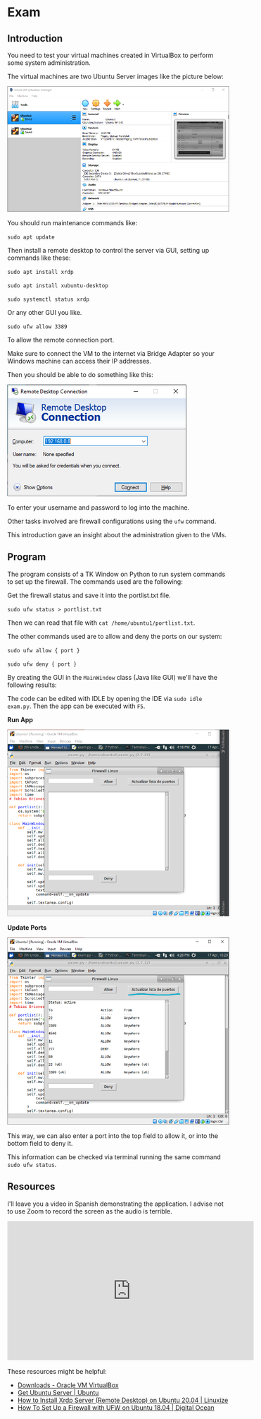 # Exam

## Introduction

You need to test your virtual machines created in VirtualBox to perform some
system administration.

The virtual machines are two Ubuntu Server images like the picture below:

![VirtualBox VMs](screenshots/virtualbox-vms.png)

You should run maintenance commands like:

`sudo apt update`

Then install a remote desktop to control the server via GUI, setting up commands
like these:

`sudo apt install xrdp`

`sudo apt install xubuntu-desktop`

`sudo systemctl status xrdp`

Or any other GUI you like.

`sudo ufw allow 3389`

To allow the remote connection port.

Make sure to connect the VM to the internet via Bridge Adapter so your Windows
machine can access their IP addresses.

Then you should be able to do something like this:

![Windows RDC](screenshots/windows-rdc.png)

To enter your username and password to log into the machine.

Other tasks involved are firewall configurations using the `ufw` command.

This introduction gave an insight about the administration given to the VMs.

## Program

The program consists of a TK Window on Python to run system commands to set up
the firewall. The commands used are the following:

Get the firewall status and save it into the portlist.txt file.

`sudo ufw status > portlist.txt`

Then we can read that file with `cat /home/ubuntu1/portlist.txt`.

The other commands used are to allow and deny the ports on our system:

`sudo ufw allow { port }`

`sudo ufw deny { port }`

By creating the GUI in the `MainWindow` class (Java like GUI) we'll have the
following results:

The code can be edited with IDLE by opening the IDE via `sudo idle exam.py`.
Then the app can be executed with `F5`.

**Run App**

![VM Run App](screenshots/vm-run-app.png)

**Update Ports**

![VM Update Ports](screenshots/vm-update-ports.png)

This way, we can also enter a port into the top field to allow it, or into the
bottom field to deny it.

This information can be checked via terminal running the same
command `sudo ufw status`.

## Resources

I'll leave you a video in Spanish demonstrating the application. I advise not to
use Zoom to record the screen as the audio is terrible.

<iframe 
    width="560"
    height="315"
    src="https://www.youtube-nocookie.com/embed/d11WSVjmeeI" 
    title="YouTube video player" 
    frameborder="0" 
    allow="accelerometer; autoplay; clipboard-write; encrypted-media; gyroscope; picture-in-picture"
    allowfullscreen>
</iframe>

These resources might be helpful:

- [Downloads - Oracle VM VirtualBox](https://www.virtualbox.org/wiki/Downloads)
- [Get Ubuntu Server \| Ubuntu](https://ubuntu.com/download/server)
- [How to Install Xrdp Server (Remote Desktop) on Ubuntu 20.04 \| Linuxize](https://linuxize.com/post/how-to-install-xrdp-on-ubuntu-20-04)
- [How To Set Up a Firewall with UFW on Ubuntu 18.04 \| Digital Ocean](https://www.digitalocean.com/community/tutorials/how-to-set-up-a-firewall-with-ufw-on-ubuntu-18-04)
